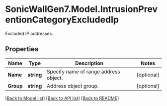 # SonicWallGen7.Model.IntrusionPreventionCategoryExcludedIp
Excluded IP addresses.

## Properties

Name | Type | Description | Notes
------------ | ------------- | ------------- | -------------
**Name** | **string** | Specify name of range address object. | [optional] 
**Group** | **string** | Address object group. | [optional] 

[[Back to Model list]](../README.md#documentation-for-models) [[Back to API list]](../README.md#documentation-for-api-endpoints) [[Back to README]](../README.md)

